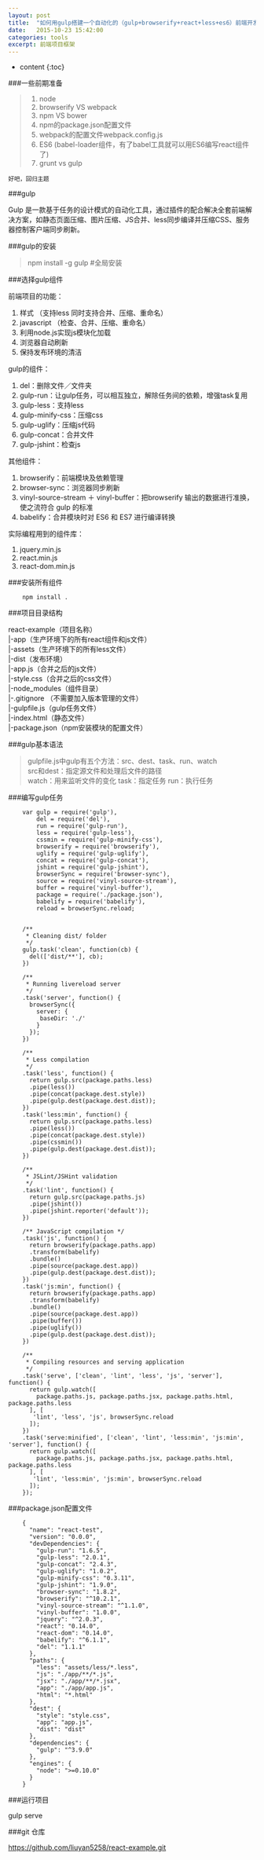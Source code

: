 ```yaml
---
layout: post
title:  "如何用gulp搭建一个自动化的（gulp+browserify+react+less+es6）前端开发环境"
date:   2015-10-23 15:42:00
categories: tools
excerpt: 前端项目框架
---
```


* content
{:toc}

###一些前期准备    

> 1. node
> 2. browserify VS webpack  
> 3. npm VS bower  
> 4. npm的package.json配置文件  
> 5. webpack的配置文件webpack.config.js 
> 6. ES6 (babel-loader组件，有了babel工具就可以用ES6编写react组件了)  
> 7. grunt vs gulp  

`好吧，回归主题` 

###gulp 

Gulp 是一款基于任务的设计模式的自动化工具，通过插件的配合解决全套前端解决方案，如静态页面压缩、图片压缩、JS合并、less同步编译并压缩CSS、服务器控制客户端同步刷新。  

###gulp的安装  
> npm install -g gulp  #全局安装  

###选择gulp组件  

前端项目的功能：  
1. 样式 （支持less 同时支持合并、压缩、重命名）
2. javascript （检查、合并、压缩、重命名）
3. 利用node.js实现js模块化加载
4. 浏览器自动刷新
5. 保持发布环境的清洁  

gulp的组件：  

1. del：删除文件／文件夹  
2. gulp-run：让gulp任务，可以相互独立，解除任务间的依赖，增强task复用  
3. gulp-less：支持less  
4. gulp-minify-css：压缩css   
5. gulp-uglify：压缩js代码  
6. gulp-concat：合并文件  
7. gulp-jshint：检查js  

其他组件：  

1. browserify：前端模块及依赖管理  
2. browser-sync：浏览器同步刷新  
3. vinyl-source-stream ＋ vinyl-buffer：把browserify 输出的数据进行准换，使之流符合 gulp 的标准  
4. babelify：合并模块时对 ES6 和 ES7 进行编译转换  

实际编程用到的组件库：  

1. jquery.min.js  
2. react.min.js  
3. react-dom.min.js 

###安装所有组件  

		npm install .  

###项目目录结构  

react-example（项目名称）  
|-app（生产环境下的所有react组件和js文件）  
|-assets（生产环境下的所有less文件）  
|-dist（发布环境）  
	|-app.js（合并之后的js文件）  
	|-style.css（合并之后的css文件）  
|-node_modules（组件目录）  
|-.gitignore （不需要加入版本管理的文件）  
|-gulpfile.js（gulp任务文件）  
|-index.html（静态文件）  
|-package.json（npm安装模块的配置文件）  

###gulp基本语法  

> gulpfile.js中gulp有五个方法：src、dest、task、run、watch  
> src和dest：指定源文件和处理后文件的路径  
> watch：用来监听文件的变化
> task：指定任务
> run：执行任务  

###编写gulp任务  

		var gulp = require('gulp'),
		    del = require('del'),
		    run = require('gulp-run'),
		    less = require('gulp-less'),
		    cssmin = require('gulp-minify-css'),
		    browserify = require('browserify'),
		    uglify = require('gulp-uglify'),
		    concat = require('gulp-concat'),
		    jshint = require('gulp-jshint'),
		    browserSync = require('browser-sync'),
		    source = require('vinyl-source-stream'),
		    buffer = require('vinyl-buffer'),
		    package = require('./package.json'),
		    babelify = require('babelify'),
		    reload = browserSync.reload;


		/**
		 * Cleaning dist/ folder
		 */
		gulp.task('clean', function(cb) {
		  del(['dist/**'], cb);
		})

		/**
		 * Running livereload server
		 */
		.task('server', function() {
		  browserSync({
		    server: {
		     baseDir: './' 
		    }
		  });
		})

		/**
		 * Less compilation
		 */
		.task('less', function() {
		  return gulp.src(package.paths.less)
		  .pipe(less())
		  .pipe(concat(package.dest.style))
		  .pipe(gulp.dest(package.dest.dist));
		})
		.task('less:min', function() {
		  return gulp.src(package.paths.less)
		  .pipe(less())
		  .pipe(concat(package.dest.style))
		  .pipe(cssmin())
		  .pipe(gulp.dest(package.dest.dist));
		})

		/**
		 * JSLint/JSHint validation
		 */
		.task('lint', function() {
		  return gulp.src(package.paths.js)
		  .pipe(jshint())
		  .pipe(jshint.reporter('default'));
		})

		/** JavaScript compilation */
		.task('js', function() {
		  return browserify(package.paths.app)
		  .transform(babelify)
		  .bundle()
		  .pipe(source(package.dest.app))
		  .pipe(gulp.dest(package.dest.dist));
		})
		.task('js:min', function() {
		  return browserify(package.paths.app)
		  .transform(babelify)
		  .bundle()
		  .pipe(source(package.dest.app))
		  .pipe(buffer())
		  .pipe(uglify())
		  .pipe(gulp.dest(package.dest.dist));
		})

		/**
		 * Compiling resources and serving application
		 */
		.task('serve', ['clean', 'lint', 'less', 'js', 'server'], function() {
		  return gulp.watch([
		    package.paths.js, package.paths.jsx, package.paths.html, package.paths.less
		  ], [
		   'lint', 'less', 'js', browserSync.reload
		  ]);
		})
		.task('serve:minified', ['clean', 'lint', 'less:min', 'js:min', 'server'], function() {
		  return gulp.watch([
		    package.paths.js, package.paths.jsx, package.paths.html, package.paths.less
		  ], [
		   'lint', 'less:min', 'js:min', browserSync.reload
		  ]);
		});  

###package.json配置文件  

		{
		  "name": "react-test",
		  "version": "0.0.0",
		  "devDependencies": {
		    "gulp-run": "1.6.5",
		    "gulp-less": "2.0.1",
		    "gulp-concat": "2.4.3",
		    "gulp-uglify": "1.0.2",
		    "gulp-minify-css": "0.3.11",
		    "gulp-jshint": "1.9.0",
		    "browser-sync": "1.8.2",
		    "browserify": "^10.2.1",
		    "vinyl-source-stream": "^1.1.0",
		    "vinyl-buffer": "1.0.0",
		    "jquery": "^2.0.3",
		    "react": "0.14.0",
		    "react-dom": "0.14.0",
		    "babelify": "^6.1.1",
		    "del": "1.1.1"
		  },
		  "paths": {
		    "less": "assets/less/*.less",
		    "js": "./app/**/*.js",
		    "jsx": "./app/**/*.jsx",
		    "app": "./app/app.js",
		    "html": "*.html"
		  },
		  "dest": {
		    "style": "style.css",
		    "app": "app.js",
		    "dist": "dist"
		  },
		  "dependencies": {
		    "gulp": "^3.9.0"
		  },
		  "engines": {
		    "node": ">=0.10.0"
		  }
		}  

###运行项目  

gulp serve  

###git 仓库  

https://github.com/liuyan5258/react-example.git















